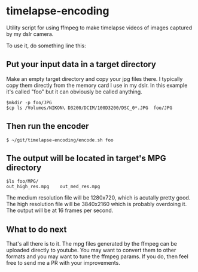 # timelapse-encoding
Utility script for using ffmpeg to make timelapse videos of images captured by my dslr camera.

To use it, do something line this:

## Put your input data in a target directory

Make an empty target directory and copy your jpg files there.  I typically copy
them directly from the memory card I use in my dslr. In this example it's
called "foo" but it can obviously be called anything.

    $mkdir -p foo/JPG
    $cp ls /Volumes/NIKON\ D3200/DCIM/100D3200/DSC_0*.JPG  foo/JPG


## Then run the encoder

    $ ~/git/timelapse-encoding/encode.sh foo

## The output will be located in target's MPG directory

    $ls foo/MPG/
    out_high_res.mpg	out_med_res.mpg

The medium resolution file will be 1280x720, which is acutally  pretty good.
The high resolution file will be 3840x2160 which is probably overdoing it. The
output will be at 16 frames per second.

## What to do next

That's all there is to it.   The mpg files generated by the ffmpeg
can be uploaded directly to youtube.  You may want to convert them to
other formats and you may want to tune the ffmpeg params.  If you do, then
feel free to send me a PR with your improvements.